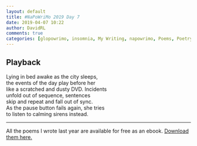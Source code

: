 ```yaml
---  
layout: default  
title: #NaPoWriMo 2019 Day 7  
date: 2019-04-07 10:22  
author: DavidRL  
comments: true  
categories: [glopowrimo, insomnia, My Writing, napowrimo, Poems, Poetry]  
---  
```

<!-- wp:heading -->  
<h2>Playback</h2>  
<!-- /wp:heading -->  
  
<!-- wp:paragraph -->  
<p>Lying in bed awake as the city sleeps,<br />the events of the day play before her<br />like a scratched and dusty DVD. Incidents<br />unfold out of sequence, sentences<br />skip and repeat and fall out of sync.<br />As the pause button fails again, she <g class="gr_ gr_52 gr-alert gr_gramm gr_inline_cards gr_run_anim Style multiReplace" id="52" data-gr-id="52">tries </g><br /><g class="gr_ gr_52 gr-alert gr_gramm gr_inline_cards gr_disable_anim_appear Style multiReplace" id="52" data-gr-id="52">to</g> listen to calming sirens instead. </p>  
<!-- /wp:paragraph -->  
  
<!-- wp:separator -->  
<hr class="wp-block-separator"/>  
<!-- /wp:separator -->  
  
<!-- wp:paragraph -->  
<p>All the poems I wrote last year are available for free as an ebook. <a href="https://davidralphlewis.co.uk/product/lost-in-april-fog/">Download them here.</a></p>  
<!-- /wp:paragraph -->  
  